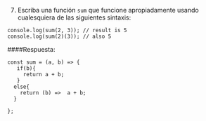 7. Escriba una función `sum` que funcione apropiadamente usando cualesquiera de las siguientes sintaxis:

```
console.log(sum(2, 3)); // result is 5
console.log(sum(2)(3)); // also 5
```

####Respuesta:

```
const sum = (a, b) => {
   if(b){
     return a + b;
   }
  else{
    return (b) =>  a + b;
  }

};
```